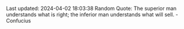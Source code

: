 Last updated: 2024-04-02 18:03:38
Random Quote: The superior man understands what is right; the inferior man understands what will sell. - Confucius